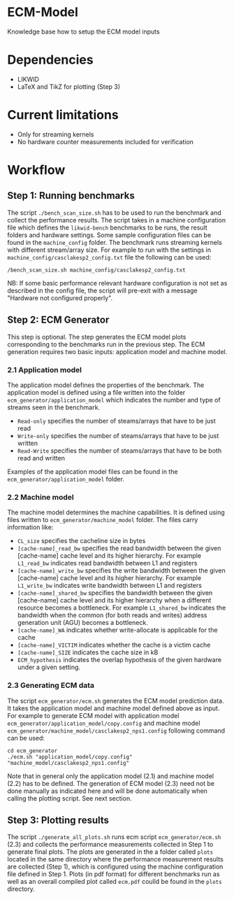 # ECM-Model
Knowledge base how to setup the ECM model inputs

# Dependencies
- LIKWID
- LaTeX and TikZ for plotting (Step 3)

# Current limitations
- Only for streaming kernels
- No hardware counter measurements included for verification

# Workflow
## Step 1: Running benchmarks
The script `./bench_scan_size.sh` has to be used to run the benchmark and collect the performance results.
The script takes in a machine configuration file which defines the `likwid-bench` benchmarks to be runs, the result folders and hardware settings.
Some sample configuration files can be found in the `machine_config` folder.
The benchmark runs streaming kernels with different stream/array size.
For example to run with the settings in `machine_config/casclakesp2_config.txt` file the following can be used:
```
/bench_scan_size.sh machine_config/casclakesp2_config.txt
```

NB: If some basic performance relevant hardware configuration is not set as described in the config file, the script will 
pre-exit with a message "Hardware not configured properly".

## Step 2: ECM Generator
This step is optional. The step generates the ECM model plots corresponding to the benchmarks run in the previous step.
The ECM generation requires two basic inputs: application model and machine model.

### 2.1 Application model
The application model defines the properties of the benchmark.
The application model is defined using a file written into the folder `ecm_generator/application_model` which indicates the number and type of streams seen in the benchmark.
- `Read-only` specifies the number of steams/arrays that have to be just read
- `Write-only` specifies the number of steams/arrays that have to be just written
- `Read-Write` specifies the number of steams/arrays that have to be both read and written

Examples of the application model files can be found in the `ecm_generator/application_model` folder.

### 2.2 Machine model
The machine model determines the machine capabilities. 
It is defined using files written to `ecm_generator/machine_model` folder.
The files carry information like:
- `CL_size` specifies the cacheline size in bytes
- `[cache-name]_read_bw` specifies the read bandwidth between the given [cache-name] cache level and its higher hierarchy. For example `L1_read_bw` indicates read bandwidth between L1 and registers
- `[cache-name]_write_bw` specifies the write bandwidth between the given [cache-name] cache level and its higher hierarchy. For example `L1_write_bw` indicates write bandwidth between L1 and registers
- `[cache-name]_shared_bw` specifies the bandwidth between the given [cache-name] cache level and its higher hierarchy when a different resource becomes a bottleneck. For example `L1_shared_bw` indicates the bandwidth when the common (for both reads and writes) address generation unit (AGU) becomes a bottleneck.
- `[cache-name]_WA` indicates whether write-allocate is applicable for the cache
- `[cache-name]_VICTIM` indicates whether the cache is a victim cache
- `[cache-name]_SIZE` indicates the cache size in kB
- `ECM_hypothesis` indicates the overlap hypothesis of the given hardware under a given setting.

### 2.3 Generating ECM data
The script `ecm_generator/ecm.sh` generates the ECM model prediction data.
It takes the application model and machine model defined above as input.
For example to generate ECM model with application model `ecm_generator/application_model/copy.config` and machine model `ecm_generator/machine_model/casclakesp2_nps1.config` following command can be used:
```
cd ecm_generator
./ecm.sh "application_model/copy.config" "machine_model/casclakesp2_nps1.config" 
```

Note that in general only the application model (2.1) and machine model (2.2) has to be defined. 
The generation of ECM model (2.3) need not be done manually as indicated here and will be done automatically when calling the plotting script. See next section.


## Step 3: Plotting results
The script `./generate_all_plots.sh` runs ecm script `ecm_generator/ecm.sh` (2.3) and collects the performance measurements collected in Step 1 to generate final plots. 
The plots are generated in the a folder called `plots` located in the same directory where the performance measurement results are collected (Step 1), which is configured using the machine configuration file defined in Step 1. 
Plots (in pdf format) for different benchmarks run as well as an overall compiled plot called `ecm.pdf` coulld be found in the `plots` directory.
